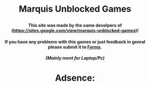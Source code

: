 # <p align=center>Marquis Unblocked Games
#### <p align=center>This site was made by the same devolpers of (https://sites.google.com/view/marquis-unblocked-games)!</f1> 
#### <p align=center>If you have any problems with this games or just feedback in genral please submit it to [Forms](https://forms.gle/1tfBYacRa1LNssa89).
##### <p align=center>(Mainly ment for Laptop/Pc)

  # <p align=center>Adsence:
    
